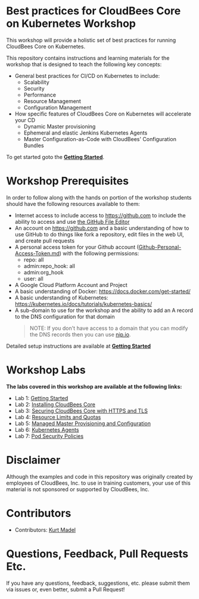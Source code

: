 # Best practices for CloudBees Core on Kubernetes Workshop

This workshop will provide a holistic set of best practices for running CloudBees Core on Kubernetes.

This repository contains instructions and learning materials for the workshop that is designed to teach the following key concepts:

  * General best practices for CI/CD on Kubernetes to include:
    * Scalability
    * Security
    * Performance
    * Resource Management
    * Configuration Management
  * How specific features of CloudBees Core on Kubernetes will accelerate your CD
    * Dynamic Master provisioning
    * Ephemeral and elastic Jenkins Kubernetes Agents
    * Master Configuration-as-Code with CloudBees' Configuration Bundles
  
To get started goto the [**Getting Started**](labs/getting-started/getting-started.md).

# Workshop Prerequisites

In order to follow along with the hands on portion of the workshop students should have the following resources available to them:

  * Internet access to include access to https://github.com to include the ability to access and use [the GitHub File Editor](https://help.github.com/articles/editing-files-in-your-repository)
  * An account on https://github.com and a basic understanding of how to use GitHub to do things like fork a repository, edit files in the web UI, and create pull requests
  * A personal access token for your Github account ([Github-Personal-Access-Token.md](Github-Personal-Access-Token.md)) with the following permissions:
    - repo: all
    - admin:repo_hook: all
    - admin:org_hook
    - user: all
  * A Google Cloud Platform Account and Project
  * A basic understanding of Docker: https://docs.docker.com/get-started/
  * A basic understanding of Kubernetes: https://kubernetes.io/docs/tutorials/kubernetes-basics/
  * A sub-domain to use for the workshop and the ability to add an A record to the DNS configuration for that domain
    >NOTE: If you don't have access to a domain that you can modify the DNS records then you can use [nip.io](https://nip.io).
   
Detailed setup instructions are available at [**Getting Started**](labs/getting-started.md)

# Workshop Labs

**The labs covered in this workshop are available at the following links:**

* Lab 1: [Getting Started](labs/getting-started/getting-started.md)
* Lab 2: [Installing CloudBees Core](labs/installing-core/installing-core.md)
* Lab 3: [Securing CloudBees Core with HTTPS and TLS](labs/tls/tls.md)
* Lab 4: [Resource Limits and Quotas](labs/limits-quotas/limits-quotas.md)
* Lab 5: [Managed Master Provisioning and Configuration](labs/managed-masters/managed-masters.md)
* Lab 6: [Kubernetes Agents](labs/k8s-agents/k8s-agents.md)
* Lab 7: [Pod Security Policies](labs/pod-security-policies/psp.md)


# Disclaimer

Although the examples and code in this repository was originally created by employees of CloudBees, Inc. to use in training customers, your use of this material is not sponsored or supported by CloudBees, Inc.

# Contributors 

* Contributors: [Kurt Madel](https://github.com/kmadel)
 
# Questions, Feedback, Pull Requests Etc.

If you have any questions, feedback, suggestions, etc. please submit them via issues or, even better, submit a Pull Request!


